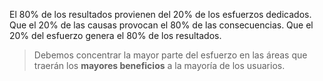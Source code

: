 El 80% de los resultados provienen del 20% de los esfuerzos dedicados. Que el 20% de las causas provocan el 80% de las consecuencias. Que el 20% del esfuerzo genera el 80% de los resultados.

> Debemos concentrar la mayor parte del esfuerzo en las áreas que traerán los **mayores beneficios** a la mayoría de los usuarios.